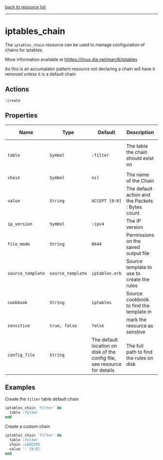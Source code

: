 [back to resource list](https://github.com/chef-cookbooks/iptables#resources)

---

# iptables_chain

The `iptables_chain` resource can be used to manage configuration of chains for iptables.

More information available at <hhttps://linux.die.net/man/8/iptables>

As this is an accumalator pattern resource not declaring a chain will have it removed unless it is a default chain

## Actions

`:create`

## Properties

| Name                            | Type        |  Default | Description | Allowed Values |
--------------------------------- | ----------- | -------- | ----------- | -------------- |
| `table`              | `Symbol`       | `:filter` | The table the chain should exist on | `:filter`, `:mangle`, `:nat`, `:raw`, `:security` |
| `chain`         | `Symbol`      | `nil` | The name of the Chain | |
| `value`                     | `String`      | `ACCEPT [0:0]` | The default action and the Packets : Bytes count | |
| `ip_version`                  | `Symbol`      | `:ipv4` | The IP version | `:ipv4`, `:ipv6` |
| `file_mode`            | `String`     | `0644` | Permissions on the saved output file | |
| `source_template`                       | `source_template`      | `iptables.erb` | Source template to use to create the rules | |
| `cookbook`               | `String`      | `iptables` | Source cookbook to find the template in | |
| `sensitive`               | `true, false`      | `false` | mark the resource as senstive | |
| `config_file`          | `String`     | The default location on disk of the config file, see resource for details | The full path to find the rules on disk | |

## Examples

Create the `filter` table default chain

```ruby
iptables_chain 'filter' do
  table :filter
end
```

Create a custom chain

```ruby
iptables_chain 'filter' do
  table :filter
  chain :LOGGIMG
  value '- [0:0]'
end
```
